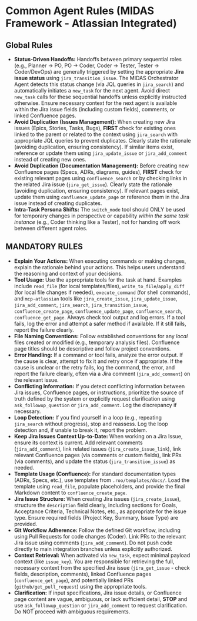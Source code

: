 # Common Agent Rules (MIDAS Framework - Atlassian Integrated)

## Global Rules

*   **Status-Driven Handoffs:** Handoffs between primary sequential roles (e.g., Planner -> PO, PO -> Coder, Coder -> Tester, Tester -> Coder/DevOps) are generally triggered by setting the appropriate **Jira issue status** using `jira_transition_issue`. The MIDAS Orchestrator Agent detects this status change (via JQL queries in `jira_search`) and automatically initiates a `new_task` for the next agent. Avoid direct `new_task` calls for these sequential handoffs unless explicitly instructed otherwise. Ensure necessary context for the next agent is available within the Jira issue fields (including custom fields), comments, or linked Confluence pages.
*   **Avoid Duplication (Issues Management):** When creating new Jira issues (Epics, Stories, Tasks, Bugs), **FIRST** check for existing ones linked to the parent or related to the context using `jira_search` with appropriate JQL queries to prevent duplicates. Clearly state the rationale (avoiding duplication, ensuring consistency). If similar items exist, reference or update them using `jira_update_issue` or `jira_add_comment` instead of creating new ones.
*   **Avoid Duplication (Documentation Management):** Before creating new Confluence pages (Specs, ADRs, diagrams, guides), **FIRST** check for existing relevant pages using `confluence_search` or by checking links in the related Jira issue (`jira_get_issue`). Clearly state the rationale (avoiding duplication, ensuring consistency). If relevant pages exist, update them using `confluence_update_page` or reference them in the Jira issue instead of creating duplicates.
*   **Intra-Task Persona Shifts:** The `switch_mode` tool should ONLY be used for temporary changes in perspective or capability *within the same task instance* (e.g., Coder thinking like a Tester), not for handing off work between different agent roles.

## MANDATORY RULES

*   **Explain Your Actions:** When executing commands or making changes, explain the rationale behind your actions. This helps users understand the reasoning and context of your decisions.
*   **Tool Usage:** Use the appropriate tools for the task at hand. Examples include `read_file` (for local templates/files), `write_to_file`/`apply_diff` (for local file changes if needed), `execute_command` (for shell commands), and `mcp-atlassian` tools like `jira_create_issue`, `jira_update_issue`, `jira_add_comment`, `jira_search`, `jira_transition_issue`, `confluence_create_page`, `confluence_update_page`, `confluence_search`, `confluence_get_page`. Always check tool output and log errors. If a tool fails, log the error and attempt a safer method if available. If it still fails, report the failure clearly.
*   **File Naming Conventions:** Follow established conventions for any *local* files created or modified (e.g., temporary analysis files). Confluence page titles should be descriptive and follow project conventions.
*   **Error Handling:** If a command or tool fails, analyze the error output. If the cause is clear, attempt to fix it and retry once if appropriate. If the cause is unclear or the retry fails, log the command, the error, and report the failure clearly, often via a Jira comment (`jira_add_comment`) on the relevant issue.
*   **Conflicting Information:** If you detect conflicting information between Jira issues, Confluence pages, or instructions, prioritize the source of truth defined by the system or explicitly request clarification using `ask_followup_question` or `jira_add_comment`. Log the discrepancy if necessary.
*   **Loop Detection:** If you find yourself in a loop (e.g., repeating `jira_search` without progress), stop and reassess. Log the loop detection and, if unable to break it, report the problem.
*   **Keep Jira Issues Context Up-to-Date:** When working on a Jira Issue, ensure its context is current. Add relevant comments (`jira_add_comment`), link related issues (`jira_create_issue_link`), link relevant Confluence pages (via comments or custom fields), link PRs (via comments), and update the status (`jira_transition_issue`) as needed.
*   **Template Usage (Confluence):** For standard documentation types (ADRs, Specs, etc.), use templates from `.roo/templates/docs/`. Load the template using `read_file`, populate placeholders, and provide the final Markdown content to `confluence_create_page`.
*   **Jira Issue Structure:** When creating Jira issues (`jira_create_issue`), structure the `description` field clearly, including sections for Goals, Acceptance Criteria, Technical Notes, etc., as appropriate for the issue type. Ensure required fields (Project Key, Summary, Issue Type) are provided.
*   **Git Workflow Adherence:** Follow the defined Git workflow, including using Pull Requests for code changes (Coder). Link PRs to the relevant Jira issue using comments (`jira_add_comment`). Do not push code directly to main integration branches unless explicitly authorized.
*   **Context Retrieval:** When activated via `new_task`, expect minimal payload context (like `issue_key`). You are responsible for retrieving the full, necessary context from the specified Jira issue (`jira_get_issue` - check fields, description, comments), linked Confluence pages (`confluence_get_page`), and potentially linked PRs (`github/get_pull_request`) using the appropriate tools.
*   **Clarification:** If input specifications, Jira issue details, or Confluence page content are vague, ambiguous, or lack sufficient detail, **STOP** and use `ask_followup_question` or `jira_add_comment` to request clarification. Do NOT proceed with ambiguous requirements.